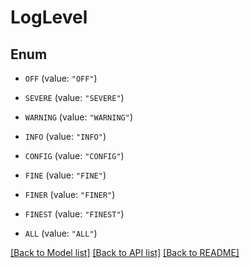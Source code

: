 # LogLevel

## Enum


* `OFF` (value: `"OFF"`)

* `SEVERE` (value: `"SEVERE"`)

* `WARNING` (value: `"WARNING"`)

* `INFO` (value: `"INFO"`)

* `CONFIG` (value: `"CONFIG"`)

* `FINE` (value: `"FINE"`)

* `FINER` (value: `"FINER"`)

* `FINEST` (value: `"FINEST"`)

* `ALL` (value: `"ALL"`)


[[Back to Model list]](../README.md#documentation-for-models) [[Back to API list]](../README.md#documentation-for-api-endpoints) [[Back to README]](../README.md)


